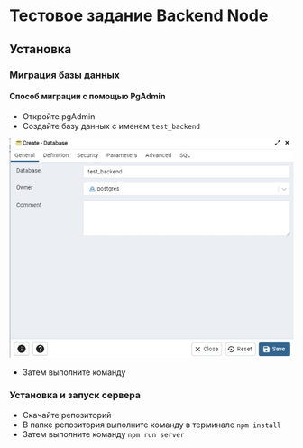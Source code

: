 # Тестовое задание Backend Node

## Установка

### Миграция базы данных

#### Способ миграции с помощью PgAdmin

* Откройте pgAdmin
* Создайте базу данных c именем `test_backend`

<p align="left">
  <img src="http://github.com/ruhose73/test-backend/blob/main/doc-images/Screenshot_1.jpg" />
</p>

* Затем выполните команду 

### Установка и запуск сервера

* Скачайте репозиторий
* В папке репозитория выполните команду в терминале `npm install`
* Затем выполните команду `npm run server`

